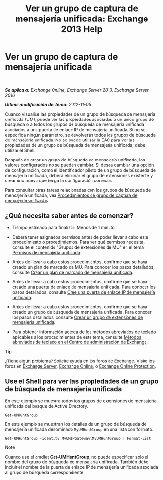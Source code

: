﻿---
title: 'Ver un grupo de captura de mensajería unificada: Exchange 2013 Help'
TOCTitle: Ver un grupo de captura de mensajería unificada
ms:assetid: f038f7b4-4de9-4373-bd58-09d49e37a3ed
ms:mtpsurl: https://technet.microsoft.com/es-es/library/Bb125167(v=EXCHG.150)
ms:contentKeyID: 50556906
ms.date: 05/22/2018
mtps_version: v=EXCHG.150
ms.translationtype: MT
---

# Ver un grupo de captura de mensajería unificada

 

_**Se aplica a:** Exchange Online, Exchange Server 2013, Exchange Server 2016_

_**Última modificación del tema:** 2012-11-05_

Cuando visualice las propiedades de un grupo de búsqueda de mensajería unificada (UM), puede ver las propiedades asociadas a un único grupo de búsqueda o a todos los grupos de búsqueda de mensajería unificada asociados a una puerta de enlace IP de mensajería unificada. Si no se especifica ningún parámetro, se devolverán todos los grupos de búsqueda de mensajería unificada. No se puede utilizar la EAC para ver las propiedades de un grupo de búsqueda de mensajería unificada; debe utilizar el Shell.

Después de crear un grupo de búsqueda de mensajería unificada, los valores configurados no se pueden cambiar. Si desea cambiar una opción de configuración, como el identificador piloto de un grupo de búsqueda de mensajería unificada, deberá eliminar el grupo de extensiones existente y crear uno nuevo que tenga la configuración correcta.

Para consultar otras tareas relacionadas con los grupos de búsqueda de mensajería unificada, vea [Procedimientos de grupo de captura de mensajería unificada](um-hunt-group-procedures-exchange-2013-help.md).

## ¿Qué necesita saber antes de comenzar?

  - Tiempo estimado para finalizar: Menos de 1 minuto

  - Deberá tener asignados permisos antes de poder llevar a cabo este procedimiento o procedimientos. Para ver qué permisos necesita, consulte el contenido "Grupos de extensiones de MU" en el tema [Permisos de mensajería unificada](unified-messaging-permissions-exchange-2013-help.md).

  - Antes de llevar a cabo estos procedimientos, confirme que se haya creado un plan de marcado de MU. Para conocer los pasos detallados, consulte [Crear un plan de marcado de mensajería unificada](create-a-um-dial-plan-exchange-2013-help.md).

  - Antes de llevar a cabo estos procedimientos, confirme que se haya creado una puerta de enlace de mensajería unificada. Para conocer los pasos detallados, consulte [Cree una puerta de enlace IP de mensajería unificada](create-a-um-ip-gateway-exchange-2013-help.md).

  - Antes de llevar a cabo estos procedimientos, confirme que se haya creado un grupo de búsqueda de mensajería unificada. Para conocer los pasos detallados, consulte [Crear un grupo de extensiones de mensajería unificada](create-a-um-hunt-group-exchange-2013-help.md).

  - Para obtener información acerca de los métodos abreviados de teclado aplicables a los procedimientos de este tema, consulte [Métodos abreviados de teclado en el Centro de administración de Exchange](keyboard-shortcuts-in-the-exchange-admin-center-exchange-online-protection-help.md).


> [!TIP]
> ¿Tiene algún problema? Solicite ayuda en los foros de Exchange. Visite los foros en <A href="https://go.microsoft.com/fwlink/p/?linkid=60612">Exchange Server</A>, <A href="https://go.microsoft.com/fwlink/p/?linkid=267542">Exchange Online</A>, o <A href="https://go.microsoft.com/fwlink/p/?linkid=285351">Exchange Online Protection</A>.



## Use el Shell para ver las propiedades de un grupo de búsqueda de mensajería unificada

En este ejemplo se muestra todos los grupos de extensiones de mensajería unificada del bosque de Active Directory.

    Get-UMHuntGroup

En este ejemplo se muestran los detalles de un grupo de búsqueda de mensajería unificada denominado `MyUMHuntGroup` en una lista con formato.

    Get-UMHuntGroup -identity MyUMIPGateway\MyUMHuntGroup | Format-List


> [!NOTE]
> Cuando use el cmdlet <STRONG>Get-UMHuntGroup</STRONG>, no puede especificar solo el nombre del grupo de búsqueda de mensajería unificada. También debe incluir el nombre de la puerta de enlace IP de mensajería unificada asociada al grupo de búsqueda correspondiente.



